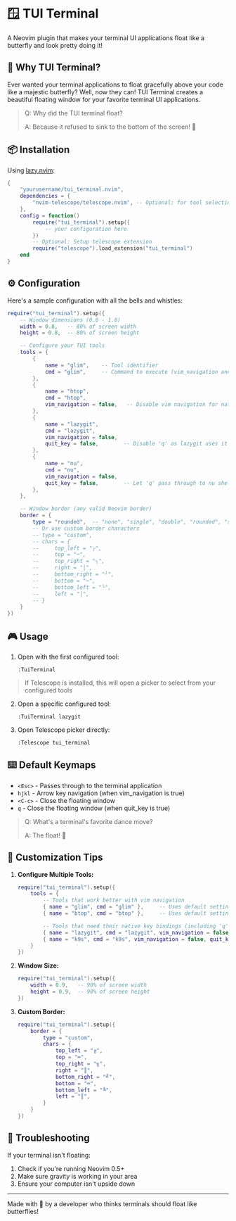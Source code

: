 # 🪟 TUI Terminal

A Neovim plugin that makes your terminal UI applications float like a butterfly and look pretty doing it!

## 🦋 Why TUI Terminal?

Ever wanted your terminal applications to float gracefully above your code like a majestic butterfly? Well, now they can! TUI Terminal creates a beautiful floating window for your favorite terminal UI applications.

> Q: Why did the TUI terminal float?
>
> A: Because it refused to sink to the bottom of the screen! 🥁

## 📦 Installation

Using [lazy.nvim](https://github.com/folke/lazy.nvim):

```lua
{
    "yourusername/tui_terminal.nvim",
    dependencies = {
        "nvim-telescope/telescope.nvim", -- Optional: for tool selection
    },
    config = function()
        require("tui_terminal").setup({
            -- your configuration here
        })
        -- Optional: Setup telescope extension
        require("telescope").load_extension("tui_terminal")
    end
}
```

## ⚙️ Configuration

Here's a sample configuration with all the bells and whistles:

```lua
require("tui_terminal").setup({
    -- Window dimensions (0.0 - 1.0)
    width = 0.8,   -- 80% of screen width
    height = 0.8,  -- 80% of screen height

    -- Configure your TUI tools
    tools = {
        {
            name = "glim",    -- Tool identifier
            cmd = "glim",     -- Command to execute (vim_navigation and quit_key are true by default)
        },
        {
            name = "htop",
            cmd = "htop",
            vim_navigation = false,   -- Disable vim navigation for native key handling
        },
        {
            name = "lazygit",
            cmd = "lazygit",
            vim_navigation = false,
            quit_key = false,        -- Disable 'q' as lazygit uses it
        },
        {
            name = "nu",
            cmd = "nu",
            vim_navigation = false,
            quit_key = false,        -- Let 'q' pass through to nu shell
        },
    },

    -- Window border (any valid Neovim border)
    border = {
        type = "rounded",  -- "none", "single", "double", "rounded", "solid", "shadow"
        -- Or use custom border characters
        -- type = "custom",
        -- chars = {
        --     top_left = "╭",
        --     top = "─",
        --     top_right = "╮",
        --     right = "│",
        --     bottom_right = "╯",
        --     bottom = "─",
        --     bottom_left = "╰",
        --     left = "│",
        -- }
    }
})
```

## 🎮 Usage

1. Open with the first configured tool:

   ```vim
   :TuiTerminal
   ```

> If Telescope is installed, this will open a picker to select from your configured tools

2. Open a specific configured tool:

   ```vim
   :TuiTerminal lazygit
   ```

3. Open Telescope picker directly:

   ```vim
   :Telescope tui_terminal
   ```

## ⌨️ Default Keymaps

- `<Esc>` - Passes through to the terminal application
- `hjkl` - Arrow key navigation (when vim_navigation is true)
- `<C-c>` - Close the floating window
- `q` - Close the floating window (when quit_key is true)

> Q: What's a terminal's favorite dance move?
>
> A: The float! 💃

## 🎨 Customization Tips

1. **Configure Multiple Tools:**

   ```lua
   require("tui_terminal").setup({
       tools = {
           -- Tools that work better with vim navigation
           { name = "glim", cmd = "glim" },     -- Uses default settings
           { name = "btop", cmd = "btop" },     -- Uses default settings

           -- Tools that need their native key bindings (including 'q')
           { name = "lazygit", cmd = "lazygit", vim_navigation = false, quit_key = false },
           { name = "k9s", cmd = "k9s", vim_navigation = false, quit_key = false },
       }
   })
   ```

2. **Window Size:**

   ```lua
   require("tui_terminal").setup({
       width = 0.9,   -- 90% of screen width
       height = 0.9,  -- 90% of screen height
   })
   ```

3. **Custom Border:**
   ```lua
   require("tui_terminal").setup({
       border = {
           type = "custom",
           chars = {
               top_left = "╔",
               top = "═",
               top_right = "╗",
               right = "║",
               bottom_right = "╝",
               bottom = "═",
               bottom_left = "╚",
               left = "║",
           }
       }
   })
   ```

## 🐛 Troubleshooting

If your terminal isn't floating:

1. Check if you're running Neovim 0.5+
2. Make sure gravity is working in your area
3. Ensure your computer isn't upside down

---

Made with 🦋 by a developer who thinks terminals should float like butterflies!
